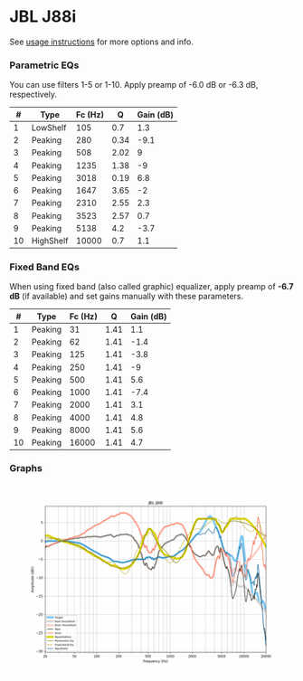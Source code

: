 # JBL J88i
See [usage instructions](https://github.com/jaakkopasanen/AutoEq#usage) for more options and info.

### Parametric EQs
You can use filters 1-5 or 1-10. Apply preamp of -6.0 dB or -6.3 dB, respectively.

|   # | Type      |   Fc (Hz) |    Q |   Gain (dB) |
|-----|-----------|-----------|------|-------------|
|   1 | LowShelf  |       105 | 0.7  |         1.3 |
|   2 | Peaking   |       280 | 0.34 |        -9.1 |
|   3 | Peaking   |       508 | 2.02 |         9   |
|   4 | Peaking   |      1235 | 1.38 |        -9   |
|   5 | Peaking   |      3018 | 0.19 |         6.8 |
|   6 | Peaking   |      1647 | 3.65 |        -2   |
|   7 | Peaking   |      2310 | 2.55 |         2.3 |
|   8 | Peaking   |      3523 | 2.57 |         0.7 |
|   9 | Peaking   |      5138 | 4.2  |        -3.7 |
|  10 | HighShelf |     10000 | 0.7  |         1.1 |

### Fixed Band EQs
When using fixed band (also called graphic) equalizer, apply preamp of **-6.7 dB** (if available) and set gains manually with these parameters.

|   # | Type    |   Fc (Hz) |    Q |   Gain (dB) |
|-----|---------|-----------|------|-------------|
|   1 | Peaking |        31 | 1.41 |         1.1 |
|   2 | Peaking |        62 | 1.41 |        -1.4 |
|   3 | Peaking |       125 | 1.41 |        -3.8 |
|   4 | Peaking |       250 | 1.41 |        -9   |
|   5 | Peaking |       500 | 1.41 |         5.6 |
|   6 | Peaking |      1000 | 1.41 |        -7.4 |
|   7 | Peaking |      2000 | 1.41 |         3.1 |
|   8 | Peaking |      4000 | 1.41 |         4.8 |
|   9 | Peaking |      8000 | 1.41 |         5.6 |
|  10 | Peaking |     16000 | 1.41 |         4.7 |

### Graphs
![](./JBL%20J88i.png)
